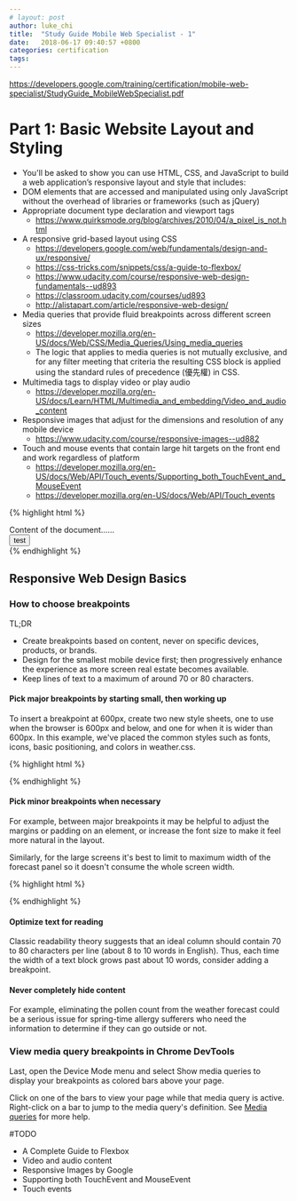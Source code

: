 ```yaml
---
# layout: post
author: luke_chi
title:  "Study Guide Mobile Web Specialist - 1"
date:   2018-06-17 09:40:57 +0800
categories: certification
tags:
---
```


<https://developers.google.com/training/certification/mobile-web-specialist/StudyGuide_MobileWebSpecialist.pdf>

<h1>Part 1: Basic Website Layout and Styling</h1>

* You'll be asked to show you can use HTML, CSS, and JavaScript to build a web application’s responsive layout and style that includes:
* DOM elements that are accessed and manipulated using only JavaScript without the overhead of libraries or frameworks (such as jQuery)
* Appropriate document type declaration and viewport tags
  * <https://www.quirksmode.org/blog/archives/2010/04/a_pixel_is_not.html>
* A responsive grid-based layout using CSS
  * <https://developers.google.com/web/fundamentals/design-and-ux/responsive/>
  * <https://css-tricks.com/snippets/css/a-guide-to-flexbox/>
  * <https://www.udacity.com/course/responsive-web-design-fundamentals--ud893>
  * <https://classroom.udacity.com/courses/ud893>
  * <http://alistapart.com/article/responsive-web-design/>
* Media queries that provide fluid breakpoints across different screen sizes
  * <https://developer.mozilla.org/en-US/docs/Web/CSS/Media_Queries/Using_media_queries>
  * The logic that applies to media queries is not mutually exclusive, and for any filter meeting that criteria the resulting CSS block is applied using the standard rules of precedence (優先權) in CSS.
* Multimedia tags to display video or play audio
  * <https://developer.mozilla.org/en-US/docs/Learn/HTML/Multimedia_and_embedding/Video_and_audio_content>
* Responsive images that adjust for the dimensions and resolution of any mobile device
  * <https://www.udacity.com/course/responsive-images--ud882>
* Touch and mouse events that contain large hit targets on the front end and work
regardless of platform
  * <https://developer.mozilla.org/en-US/docs/Web/API/Touch_events/Supporting_both_TouchEvent_and_MouseEvent>
  * <https://developer.mozilla.org/en-US/docs/Web/API/Touch_events>

{% highlight html %}
<!DOCTYPE html>
<html>
<head>
<meta charset="UTF-8">
<!-- Accessibility: Ensure your page is accessible by Allowing/Not Disabling user scaling. -->
<!-- Note: To ensure that older browsers can properly parse the attributes, use a comma to separate attributes. -->
<meta name="viewport" content="width=device-width, initial-scale=1.0">
<title>Title of the document</title>
<style>
img, embed, object, video {
  max-width: 100%;
}
</style>
<link rel="stylesheet" href="print.css" media="print">
<!-- TODO: need test this
<style media="print">
print {
  print style sheets go here
}
</style>
-->
<style>
@media print {
  print style sheets go here
}
</style>
<link rel="stylesheet" media="(max-width: 640px)" href="max-640px.css">
<link rel="stylesheet" media="(min-width: 640px)" href="min-640px.css">
<link rel="stylesheet" media="(orientation: portrait)" href="portrait.css">
<link rel="stylesheet" media="(orientation: landscape)" href="landscape.css">
<style>
  @media (min-width: 500px) and (max-width: 600px) {
    h1 {
      color: fuchsia;
    }
    .desc:after {
      content:" In fact, it's between 500px and 600px wide.";
    }
  }
</style>
</head>
<body>
  <div id="content">
    Content of the document......<br>
    <button id="testButton">test</button>
  </div>
  <script type="javascript">
  	var contentDiv = document.querySelector('#content');
    console.info(contentDiv.innerHTML);
  	var testButton = document.querySelector('#testButton');
    testButton.onclick = function(e) {
      console.info(e);
    };
  </script>
</body>
</html>
{% endhighlight %}

<h2>Responsive Web Design Basics</h2>

<h3>How to choose breakpoints</h3>

TL;DR
* Create breakpoints based on content, never on specific devices, products, or brands.
* Design for the smallest mobile device first; then progressively enhance the experience as more screen real estate becomes available.
* Keep lines of text to a maximum of around 70 or 80 characters.

<h4>Pick major breakpoints by starting small, then working up</h4>

To insert a breakpoint at 600px, create two new style sheets, one to use when the browser is 600px and below, and one for when it is wider than 600px. In this example, we've placed the common styles such as fonts, icons, basic positioning, and colors in weather.css.

{% highlight html %}
<link rel="stylesheet" href="weather.css">
<link rel="stylesheet" media="(max-width:600px)" href="weather-2-small.css">
<link rel="stylesheet" media="(min-width:601px)" href="weather-2-large.css">
{% endhighlight %}

<h4>Pick minor breakpoints when necessary</h4>

For example, between major breakpoints it may be helpful to adjust the margins or padding on an element, or increase the font size to make it feel more natural in the layout.

Similarly, for the large screens it's best to limit to maximum width of the forecast panel so it doesn't consume the whole screen width.

{% highlight html %}
<style>
@media (min-width: 700px) {
  .weather-forecast {
    width: 700px;
  }
}
</style>
{% endhighlight %}

<h4>Optimize text for reading</h4>

Classic readability theory suggests that an ideal column should contain 70 to 80 characters per line (about 8 to 10 words in English). Thus, each time the width of a text block grows past about 10 words, consider adding a breakpoint.

<h4>Never completely hide content</h4>

For example, eliminating the pollen count from the weather forecast could be a serious issue for spring-time allergy sufferers who need the information to determine if they can go outside or not.

<h3>View media query breakpoints in Chrome DevTools</h3>

Last, open the Device Mode menu and select Show media queries to display your breakpoints as colored bars above your page.

Click on one of the bars to view your page while that media query is active. Right-click on a bar to jump to the media query's definition. See [Media queries][media-query] for more help.

[media-query]: https://developers.google.com/web/tools/chrome-devtools/device-mode/emulate-mobile-viewports#media-queries

#TODO
* A Complete Guide to Flexbox
* Video and audio content
* Responsive Images by Google
* Supporting both TouchEvent and MouseEvent
* Touch events

